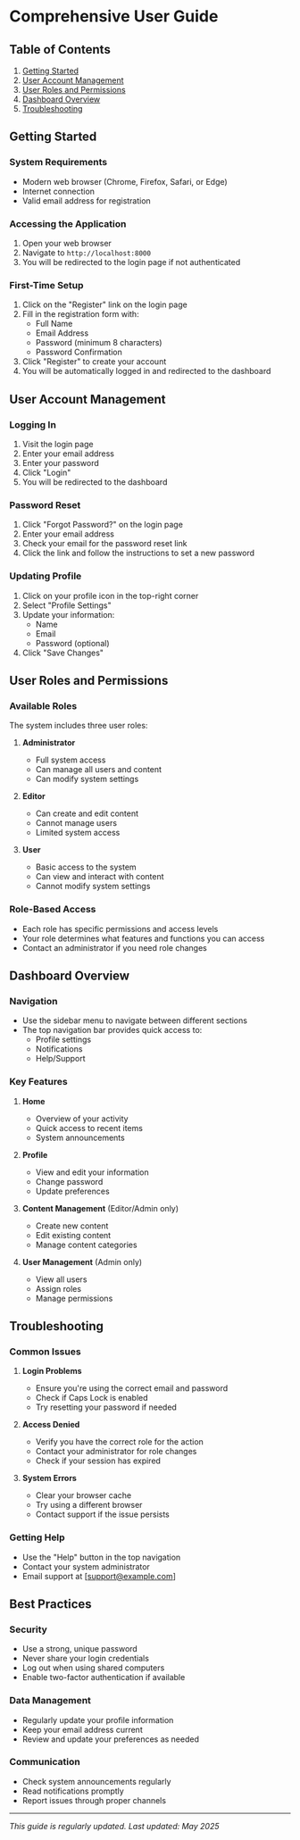 # Comprehensive User Guide

## Table of Contents
1. [Getting Started](#getting-started)
2. [User Account Management](#user-account-management)
3. [User Roles and Permissions](#user-roles-and-permissions)
4. [Dashboard Overview](#dashboard-overview)
5. [Troubleshooting](#troubleshooting)

## Getting Started

### System Requirements
- Modern web browser (Chrome, Firefox, Safari, or Edge)
- Internet connection
- Valid email address for registration

### Accessing the Application
1. Open your web browser
2. Navigate to `http://localhost:8000`
3. You will be redirected to the login page if not authenticated

### First-Time Setup
1. Click on the "Register" link on the login page
2. Fill in the registration form with:
   - Full Name
   - Email Address
   - Password (minimum 8 characters)
   - Password Confirmation
3. Click "Register" to create your account
4. You will be automatically logged in and redirected to the dashboard

## User Account Management

### Logging In
1. Visit the login page
2. Enter your email address
3. Enter your password
4. Click "Login"
5. You will be redirected to the dashboard

### Password Reset
1. Click "Forgot Password?" on the login page
2. Enter your email address
3. Check your email for the password reset link
4. Click the link and follow the instructions to set a new password

### Updating Profile
1. Click on your profile icon in the top-right corner
2. Select "Profile Settings"
3. Update your information:
   - Name
   - Email
   - Password (optional)
4. Click "Save Changes"

## User Roles and Permissions

### Available Roles
The system includes three user roles:

1. **Administrator**
   - Full system access
   - Can manage all users and content
   - Can modify system settings

2. **Editor**
   - Can create and edit content
   - Cannot manage users
   - Limited system access

3. **User**
   - Basic access to the system
   - Can view and interact with content
   - Cannot modify system settings

### Role-Based Access
- Each role has specific permissions and access levels
- Your role determines what features and functions you can access
- Contact an administrator if you need role changes

## Dashboard Overview

### Navigation
- Use the sidebar menu to navigate between different sections
- The top navigation bar provides quick access to:
  - Profile settings
  - Notifications
  - Help/Support

### Key Features
1. **Home**
   - Overview of your activity
   - Quick access to recent items
   - System announcements

2. **Profile**
   - View and edit your information
   - Change password
   - Update preferences

3. **Content Management** (Editor/Admin only)
   - Create new content
   - Edit existing content
   - Manage content categories

4. **User Management** (Admin only)
   - View all users
   - Assign roles
   - Manage permissions

## Troubleshooting

### Common Issues

1. **Login Problems**
   - Ensure you're using the correct email and password
   - Check if Caps Lock is enabled
   - Try resetting your password if needed

2. **Access Denied**
   - Verify you have the correct role for the action
   - Contact your administrator for role changes
   - Check if your session has expired

3. **System Errors**
   - Clear your browser cache
   - Try using a different browser
   - Contact support if the issue persists

### Getting Help
- Use the "Help" button in the top navigation
- Contact your system administrator
- Email support at [support@example.com]

## Best Practices

### Security
- Use a strong, unique password
- Never share your login credentials
- Log out when using shared computers
- Enable two-factor authentication if available

### Data Management
- Regularly update your profile information
- Keep your email address current
- Review and update your preferences as needed

### Communication
- Check system announcements regularly
- Read notifications promptly
- Report issues through proper channels

---

*This guide is regularly updated. Last updated: May 2025* 
